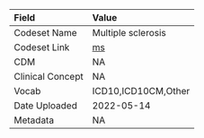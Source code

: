 |Field            |Value               |
|:----------------|:-------------------|
|Codeset Name     |Multiple sclerosis  |
|Codeset Link     |[ms](https://github.com/PEDSnet/Variable-Dictionary/blob/main/conditions/ms.csv)|
|CDM              |NA                  |
|Clinical Concept |NA                  |
|Vocab            |ICD10,ICD10CM,Other |
|Date Uploaded    |2022-05-14          |
|Metadata         |NA                  |
